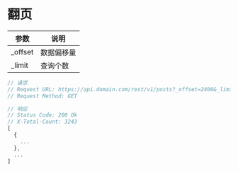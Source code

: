 # 翻页

|参数|说明|
|---|---|
|_offset|数据偏移量|
|_limit|查询个数|

```javascript
// 请求
// Request URL: https://api.domain.com/rest/v1/posts?_offset=2400&_limit=20
// Request Method: GET
```

```javascript
// 响应
// Status Code: 200 Ok
// X-Total-Count: 3243
[
  {
    ...
  },
  ...
]
```
